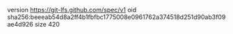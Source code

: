 version https://git-lfs.github.com/spec/v1
oid sha256:beeeab54d8a2ff4b1fbfbc1775008e0961762a374518d251d90ab3f09ae4d926
size 420
